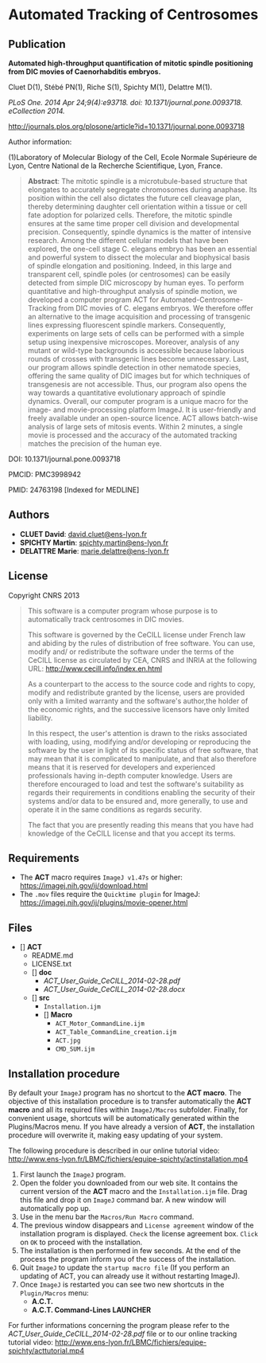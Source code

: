 Automated Tracking of Centrosomes
===

Publication
--


**Automated high-throughput quantification of mitotic spindle positioning from DIC
movies of Caenorhabditis embryos.**

Cluet D(1), Stébé PN(1), Riche S(1), Spichty M(1), Delattre M(1).


*PLoS One. 2014 Apr 24;9(4):e93718. doi: 10.1371/journal.pone.0093718. eCollection 2014.*

http://journals.plos.org/plosone/article?id=10.1371/journal.pone.0093718

Author information:

(1)Laboratory of Molecular Biology of the Cell, Ecole Normale Supérieure de Lyon,
Centre National de la Recherche Scientifique, Lyon, France.

>**Abstract**: The mitotic spindle is a microtubule-based structure that elongates to accurately
segregate chromosomes during anaphase. Its position within the cell also dictates
the future cell cleavage plan, thereby determining daughter cell orientation
within a tissue or cell fate adoption for polarized cells. Therefore, the mitotic
spindle ensures at the same time proper cell division and developmental
precision. Consequently, spindle dynamics is the matter of intensive research.
Among the different cellular models that have been explored, the one-cell stage
C. elegans embryo has been an essential and powerful system to dissect the
molecular and biophysical basis of spindle elongation and positioning. Indeed, in
this large and transparent cell, spindle poles (or centrosomes) can be easily
detected from simple DIC microscopy by human eyes. To perform quantitative and
high-throughput analysis of spindle motion, we developed a computer program ACT
for Automated-Centrosome-Tracking from DIC movies of C. elegans embryos. We
therefore offer an alternative to the image acquisition and processing of
transgenic lines expressing fluorescent spindle markers. Consequently,
experiments on large sets of cells can be performed with a simple setup using
inexpensive microscopes. Moreover, analysis of any mutant or wild-type
backgrounds is accessible because laborious rounds of crosses with transgenic
lines become unnecessary. Last, our program allows spindle detection in other
nematode species, offering the same quality of DIC images but for which
techniques of transgenesis are not accessible. Thus, our program also opens the
way towards a quantitative evolutionary approach of spindle dynamics. Overall,
our computer program is a unique macro for the image- and movie-processing
platform ImageJ. It is user-friendly and freely available under an open-source
licence. ACT allows batch-wise analysis of large sets of mitosis events. Within 2
minutes, a single movie is processed and the accuracy of the automated tracking
matches the precision of the human eye.

DOI: 10.1371/journal.pone.0093718

PMCID: PMC3998942

PMID: 24763198  [Indexed for MEDLINE]

Authors
--
* **CLUET David**:     david.cluet@ens-lyon.fr
* **SPICHTY Martin**:  spichty.martin@ens-lyon.fr
* **DELATTRE Marie**:  marie.delattre@ens-lyon.fr

License
--

Copyright CNRS 2013


>This software is a computer program whose purpose is to automatically track
centrosomes in DIC movies.
>
>This software is governed by the CeCILL  license under French law and abiding
by the rules of distribution of free software. You can use, modify and/ or
redistribute the software under the terms of the CeCILL license as circulated
by CEA, CNRS and INRIA at the following URL:
http://www.cecill.info/index.en.html
>
>As a counterpart to the access to the source code and  rights to copy, modify
and redistribute granted by the license, users are provided only with a limited
warranty  and the software's author,the holder of the economic rights, and the
successive licensors have only limited liability.
>
>In this respect, the user's attention is drawn to the risks associated with
loading, using, modifying and/or developing or reproducing the software by the
user in light of its specific status of free software, that may mean  that it
is complicated to manipulate, and that also therefore means  that it is
reserved for developers  and  experienced professionals having in-depth
computer knowledge. Users are therefore encouraged to load and test the
software's suitability as regards their requirements in conditions enabling
the security of their systems and/or data to be ensured and, more generally,
to use and operate it in the same conditions as regards security.
>
>The fact that you are presently reading this means that you have had knowledge
of the CeCILL license and that you accept its terms.

Requirements
--
* The **ACT** macro requires `ImageJ v1.47s` or higher: https://imagej.nih.gov/ij/download.html
* The `.mov` files require the `Quicktime plugin` for ImageJ: https://imagej.nih.gov/ij/plugins/movie-opener.html

Files
--
- [] **ACT**
    - README.md
    - LICENSE.txt
    - [] **doc**
        - *ACT_User_Guide_CeCILL_2014-02-28.pdf*
        - *ACT_User_Guide_CeCILL_2014-02-28.docx*
    - [] **src**
        - `Installation.ijm`
        - [] **Macro**
            - `ACT_Motor_CommandLine.ijm`
            - `ACT_Table_CommandLine_creation.ijm`
            - `ACT.jpg`
            - `CMD_SUM.ijm`

Installation procedure
--
By default your `ImageJ` program has no shortcut to the **ACT macro**. The objective of this installation procedure is to transfer automatically the **ACT macro** and all its required files within `ImageJ/Macros` subfolder.
 Finally, for convenient usage, shortcuts will be automatically generated within
the Plugins/Macros menu. If you have already a version of **ACT**, the installation procedure will overwrite it, making easy updating of your system.

The following procedure is described in our online tutorial video: http://www.ens-lyon.fr/LBMC/fichiers/equipe-spichty/actinstallation.mp4

1. First launch the `ImageJ` program.
2. Open the folder you downloaded from our web site. It contains the current
version of the **ACT** macro and the `Installation.ijm` file. Drag this file and drop it on `ImageJ` command bar. A new window will automatically pop up.
3. Use in the menu bar the `Macros/Run Macro` command.
4. The previous window disappears and `License agreement` window of the installation program is displayed. `Check` the license agreement box. `Click` on `OK` to proceed with the installation.
5. The installation is then performed in few seconds. At the end of the process the program inform you of the success of the installation.
6. Quit `ImageJ` to update the `startup macro file`  (If you perform an updating of ACT, you can already use it without restarting
ImageJ).
7. Once `ImageJ` is restarted you can see two new shortcuts in the `Plugin/Macros`
menu:
    - **A.C.T.**
    - **A.C.T. Command-Lines LAUNCHER**

For further informations concerning the program please refer to the *ACT_User_Guide_CeCILL_2014-02-28.pdf* file or to our online tracking tutorial video:
http://www.ens-lyon.fr/LBMC/fichiers/equipe-spichty/acttutorial.mp4
